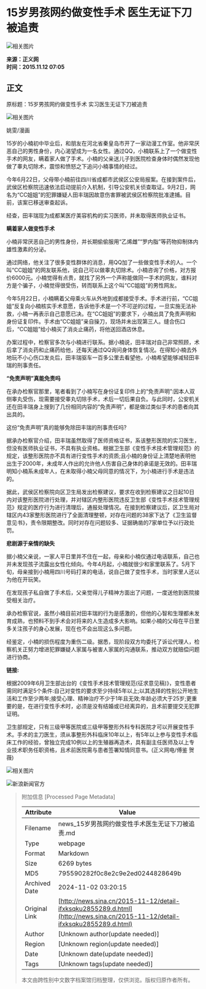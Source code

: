 # 15岁男孩网约做变性手术 医生无证下刀被追责

![相关图片](//n.sinaimg.cn/sinacn/20170105/85b4-fxzkfvn0305758.png)

**来源：正义网**  
**时间：2015.11.12 07:05**  

## 正文

原标题：15岁男孩网约做变性手术 实习医生无证下刀被追责

![相关图片](//k.sinaimg.cn/n/translate/20151112/T7jQ-fxksqqh7472653.jpg/w300h300z1l10t10q100f0b.jpg)

姚雯/漫画

15岁的小楠初中毕业后，和朋友在河北省秦皇岛市开了一家动漫工作室。他非常厌恶自己的男性身份，内心渴望成为一名女性。通过QQ，小楠联系上了一个做变性手术的网友，瞒着家人做了手术。小楠的父亲送儿子到医院检查身体时偶然发现他做了睾丸切除术，震惊和愤怒之下追问小楠事情的经过。

今年6月22日，父母带小楠前往四川省成都市武侯区公安局报案。在接到案件后，武侯区检察院迅速依法启动提前介入机制，引导公安机关侦查取证。9月2日，网名为“CC姐姐”的犯罪嫌疑人田丰瑞因故意伤害罪被武侯区检察院批准逮捕。目前，该案已移送审查起诉。

经查，田丰瑞现为成都某医疗美容机构的实习医师，并未取得医师执业证书。

**瞒着家人做变性手术**

小楠非常厌恶自己的男性身份，并长期偷偷服用“乙烯雌”“罗内脂”等药物抑制体内雄性激素的分泌。

通过网络，他关注了很多变性群体的消息，用QQ加了一些做变性手术的人。一个叫“CC姐姐”的网友联系他，说自己可以做睾丸切除术。小楠咨询了价格，对方报价6000元。小楠觉得有点贵，就找了另外一个声称能做同一手术的网友，谁料对方是个骗子，小楠觉得很受伤，转而联系上这个叫“CC姐姐”的男性网友。

今年5月22日，小楠瞒着父母乘火车从外地到成都接受手术。手术进行前，“CC姐姐”反复向小楠核实手术意愿，告诉他手术是一个不可逆的过程，一旦实施无法补救，小楠一再表示自己意愿已决。在“CC姐姐”的要求下，小楠出具了免责声明和身份证复印件。手术由“CC姐姐”亲自操刀，现场并未出现第三人。缝合伤口后，“CC姐姐”给小楠买了消炎止痛药，将他送回酒店休息。

办案过程中，检察官多次与小楠进行联系。据小楠说，田丰瑞对自己非常照顾，术后拿了消炎药和止痛药给他，还每天通过QQ询问身体恢复情况。在得知小楠去外地玩不小心伤口发炎后，田丰瑞驱车一百多公里去看望他，小楠希望能够减轻田丰瑞的刑事责任。

**“免责声明”真能免责吗**

在承办检察官那里，笔者看到了小楠写在身份证复印件上的“免责声明”:因本人双侧睾丸受伤，现需要接受睾丸切除手术，术后一切后果自负。与此同时，公安机关还在田丰瑞身上搜到了几份相同内容的“免责声明”，都是做过类似手术的患者向其出具的。

这份“免责声明”真的能够免除田丰瑞的刑事责任吗?

据承办检察官介绍，田丰瑞虽然取得了医师资格证书，系该整形医院的实习医生，但没有医师执业证书，不具有执业资格。根据卫生部《变性手术技术管理规范》的规定，该整形医院亦不具有进行变性手术的资质;且小楠的身份证上清楚地表明他出生于2000年，未成年人作出的允许他人伤害自己身体的承诺是无效的。田丰瑞明知小楠系未成年人，在未取得小楠父母同意的情况下，为小楠进行手术是违法的。

据此，武侯区检察院向区卫生局发出检察建议，要求在收到检察建议之日起10日内对该整形医院进行处理，并对辖区内整形医院违反卫生部《变性手术技术管理规范》规定的医疗行为进行清理后，通报处理情况。在接到检察建议后，区卫生局对辖区内43家整形医院进行了全面清理整顿，对存在问题的38家下达了《卫生监督意见书》，责令限期整改。同时对存在问题较多、证据确凿的7家单位予以行政处罚。

**悲剧源于亲情的缺失**

据小楠父亲说，一家人平日里并不住在一起，母亲和小楠仅通过电话联系，自己也并未发现孩子流露出女性化倾向。今年4月起，小楠就很少和家里联系了。5月下旬，母亲接到小楠用四川号码打来的电话，说自己做了变性手术，当时家里人还以为他在开玩笑。

在发现孩子私自做了手术后，父亲觉得儿子精神方面出了问题，一度送他到医院接受相关治疗。

承办检察官说，虽然小楠目前对田丰瑞的行为是感激的，但他的心智和生理都未发育成熟，也预料不到手术会对将来的人生造成多大影响。如果小楠的父母在平日里多关注孩子的身心发展，现在也不会出现这么多问题。

经鉴定，小楠的损伤程度为重伤二级。据悉，现阶段双方均委托了诉讼代理人，检察机关正努力增进犯罪嫌疑人家属与被害人家属的沟通联系，推动双方就赔偿问题进行协商。

**链接:**

根据2009年6月卫生部出台的《变性手术技术管理规范(征求意见稿)》，变性患者需同时满足5个条件:自己对变性的要求至少持续5年以上;以其选择的性别公开地生活和工作至少两年;接受心理、精神治疗不少于1年且无效;年龄必须大于25岁;更重要的是，在进行变性手术时，必须是没有结婚或已经离异的，且术前要提交无犯罪证明。

卫生部规定，只有三级甲等医院或三级甲等整形外科专科医院才可以开展变性手术。手术的主刀医生，须从事整形外科临床10年以上，有5年以上参与变性手术临床工作的经验，曾独立完成10例以上的生殖器再造术，具有副主任医师及以上专业技术职务任职资格，且术前医院需与患者签署知情同意书。(正义网电/傅鉴 贺薇)

![相关图片](//n.sinaimg.cn/default/2fb77759/20151125/320X320.png)

![新浪新闻官方](https://n.sinaimg.cn/default/80905340/20200331/sinalogo.png)

> 附加信息 [Processed Page Metadata]
>
> | Attribute       | Value                                  |
> |-----------------|----------------------------------------|
> | Filename        | news_15岁男孩网约做变性手术医生无证下刀被追责.md                             |
> | Type            | webpage                                 |
> | Format          | Markdown                               |
> | Size            | 6269 bytes                           |
> | MD5             | 795590282f0c8e2c9e2ed0244828649b                                  |
> | Archived Date   | 2024-11-02 03:20:15                             |
> | Original Link   | [http://news.sina.cn/2015-11-12/detail-ifxksqku2855289.d.html](http://news.sina.cn/2015-11-12/detail-ifxksqku2855289.d.html)                         |
> | Author          | [Unknown author(update needed)]                              |
> | Region          | [Unknown region(update needed)]                              |
> | Date            | [Unknown date(update needed)]                                 |
> | Tags            | [Unknown tags(update needed)]                                 |
>
> 本文由跨性别中文数字档案馆归档整理，仅供浏览。版权归原作者所有。
>
